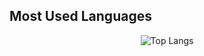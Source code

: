 ## Most Used Languages

<div align="center">

  ![Top Langs](https://github-readme-stats.vercel.app/api/top-langs/?username=FedericoKesselman&layout=compact&theme=radical)

</div>